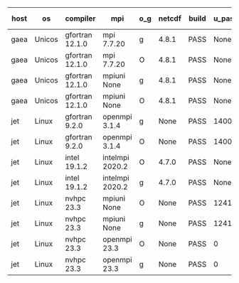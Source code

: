 

| host     | os       | compiler                              | mpi                      | o_g        | netcdf        | build       | u_pass          | u_fail          | s_pass            | s_fail            | e_pass             | e_fail             | nuopc_pass       | nuopc_fail       | artifacts link          |
|----------|----------|---------------------------------------|--------------------------|------------|---------------|-------------|-----------------|-----------------|-------------------|-------------------|--------------------|--------------------|------------------|------------------|-------------------------|
| gaea | Unicos | gfortran 12.1.0 | mpi 7.7.20  | g | 4.8.1  | PASS | None | None | None | None | None | None | None | None | <a href="https://github.com/esmf-org/esmf-test-artifacts/tree/b03872b1931772c2dd6780bf4de1976df2980ca8/develop/gfortran/12.1.0/g/mpi/7.7.20" target="_blank">b03872b</a> | 
| gaea | Unicos | gfortran 12.1.0 | mpi 7.7.20  | O | 4.8.1  | PASS | None | None | None | None | None | None | None | None | <a href="https://github.com/esmf-org/esmf-test-artifacts/tree/4978465a0161f394a58a65495eff8eba3b775b67/develop/gfortran/12.1.0/O/mpi/7.7.20" target="_blank">4978465</a> | 
| gaea | Unicos | gfortran 12.1.0 | mpiuni None  | g | 4.8.1  | PASS | None | None | None | None | None | None | None | None | <a href="https://github.com/esmf-org/esmf-test-artifacts/tree/a3d9cb1f35cbeb59404650183737ee451295ed97/develop/gfortran/12.1.0/g/mpiuni/None" target="_blank">a3d9cb1</a> | 
| gaea | Unicos | gfortran 12.1.0 | mpiuni None  | O | 4.8.1  | PASS | None | None | None | None | None | None | None | None | <a href="https://github.com/esmf-org/esmf-test-artifacts/tree/10d78e13fabff12980ae28925963ad7c839f9c21/develop/gfortran/12.1.0/O/mpiuni/None" target="_blank">10d78e1</a> | 
| jet | Linux | gfortran 9.2.0 | openmpi 3.1.4  | g | None  | PASS | 14009 | 0 | 49 | 0 | 81 | 0 | 52 | 1 | <a href="https://github.com/esmf-org/esmf-test-artifacts/tree/154b9bf858f204ca99258340cd1a3ecf9330b693/develop/gfortran/9.2.0/g/openmpi/3.1.4" target="_blank">154b9bf</a> | 
| jet | Linux | gfortran 9.2.0 | openmpi 3.1.4  | O | None  | PASS | 14009 | 0 | 49 | 0 | 81 | 0 | 52 | 1 | <a href="https://github.com/esmf-org/esmf-test-artifacts/tree/29ac4ee175d0f479b80d622df91bcd0241732d30/develop/gfortran/9.2.0/O/openmpi/3.1.4" target="_blank">29ac4ee</a> | 
| jet | Linux | intel 19.1.2 | intelmpi 2020.2  | O | 4.7.0  | PASS | None | None | None | None | None | None | None | None | <a href="https://github.com/esmf-org/esmf-test-artifacts/tree/08c04be986caad01aaadb3b5c2be9d1321b5cad8/develop/intel/19.1.2/O/intelmpi/2020.2" target="_blank">08c04be</a> | 
| jet | Linux | intel 19.1.2 | intelmpi 2020.2  | g | 4.7.0  | PASS | None | None | None | None | None | None | None | None | <a href="https://github.com/esmf-org/esmf-test-artifacts/tree/8c3cdb9142a50c7db9539c2dcd220dccc94f169a/develop/intel/19.1.2/g/intelmpi/2020.2" target="_blank">8c3cdb9</a> | 
| jet | Linux | nvhpc 23.3 | mpiuni None  | O | None  | PASS | 12413 | 2 | 8 | 0 | 44 | 0 | None | None | <a href="https://github.com/esmf-org/esmf-test-artifacts/tree/c562f00476f90db2fcd697d28d190d13828b4f2d/develop/nvhpc/23.3/O/mpiuni/None" target="_blank">c562f00</a> | 
| jet | Linux | nvhpc 23.3 | mpiuni None  | g | None  | PASS | 12415 | 0 | 6 | 2 | 44 | 0 | None | None | <a href="https://github.com/esmf-org/esmf-test-artifacts/tree/6d7aff33804692888c44e8f67363528b1370ef20/develop/nvhpc/23.3/g/mpiuni/None" target="_blank">6d7aff3</a> | 
| jet | Linux | nvhpc 23.3 | openmpi 23.3  | O | None  | PASS | 0 | 9131 | 0 | 49 | 0 | 81 | 0 | 53 | <a href="https://github.com/esmf-org/esmf-test-artifacts/tree/b7555c456ca51d85ca75896a32b9702ff4854c7d/develop/nvhpc/23.3/O/openmpi/23.3" target="_blank">b7555c4</a> | 
| jet | Linux | nvhpc 23.3 | openmpi 23.3  | g | None  | PASS | 0 | 9131 | 0 | 49 | 0 | 81 | 0 | 53 | <a href="https://github.com/esmf-org/esmf-test-artifacts/tree/6e1ee4ad30e3a049efc36d3b5922c2684a927cdb/develop/nvhpc/23.3/g/openmpi/23.3" target="_blank">6e1ee4a</a> | 
